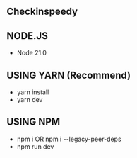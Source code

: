 ## Checkinspeedy

## NODE.JS

- Node 21.0

## USING YARN (Recommend)

- yarn install
- yarn dev

## USING NPM

- npm i OR npm i --legacy-peer-deps
- npm run dev
